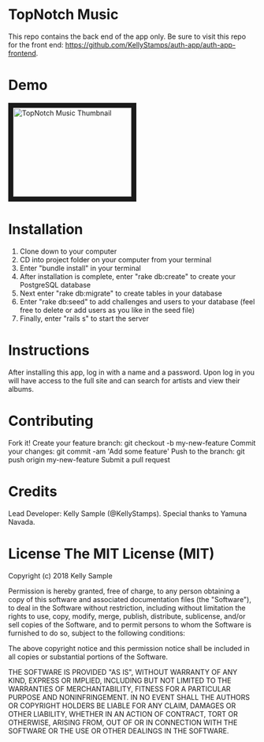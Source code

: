 # TopNotch Music
This repo contains the back end of the app only. Be sure to visit this repo for the front end: https://github.com/KellyStamps/auth-app/auth-app-frontend.

# Demo
<a href="https://youtu.be/hJ1u4v2q6Ug" target="_blank"><img src="http://img.youtube.com/vi/hJ1u4v2q6Ug/0.jpg" 
alt="TopNotch Music Thumbnail" width="240" height="180" border="10" /></a>

# Installation
1. Clone down to your computer
2. CD into project folder on your computer from your terminal
3. Enter "bundle install" in your terminal
4. After installation is complete, enter "rake db:create" to create your PostgreSQL database
5. Next enter "rake db:migrate" to create tables in your database
6. Enter "rake db:seed" to add challenges and users to your database (feel free to delete or add users as you like in the seed file)
7. Finally, enter "rails s" to start the server

# Instructions
After installing this app, log in with a name and a password. Upon log in you will have access to the full site and can search for artists and view their albums.

# Contributing
Fork it!
Create your feature branch: git checkout -b my-new-feature
Commit your changes: git commit -am 'Add some feature'
Push to the branch: git push origin my-new-feature
Submit a pull request

# Credits
Lead Developer: Kelly Sample (@KellyStamps). Special thanks to Yamuna Navada.

# License The MIT License (MIT)

Copyright (c) 2018 Kelly Sample 

Permission is hereby granted, free of charge, to any person obtaining a copy of this software and associated documentation files (the "Software"), to deal in the Software without restriction, including without limitation the rights to use, copy, modify, merge, publish, distribute, sublicense, and/or sell copies of the Software, and to permit persons to whom the Software is furnished to do so, subject to the following conditions:

The above copyright notice and this permission notice shall be included in all copies or substantial portions of the Software.

THE SOFTWARE IS PROVIDED "AS IS", WITHOUT WARRANTY OF ANY KIND, EXPRESS OR IMPLIED, INCLUDING BUT NOT LIMITED TO THE WARRANTIES OF MERCHANTABILITY, FITNESS FOR A PARTICULAR PURPOSE AND NONINFRINGEMENT. IN NO EVENT SHALL THE AUTHORS OR COPYRIGHT HOLDERS BE LIABLE FOR ANY CLAIM, DAMAGES OR OTHER LIABILITY, WHETHER IN AN ACTION OF CONTRACT, TORT OR OTHERWISE, ARISING FROM, OUT OF OR IN CONNECTION WITH THE SOFTWARE OR THE USE OR OTHER DEALINGS IN THE SOFTWARE.
